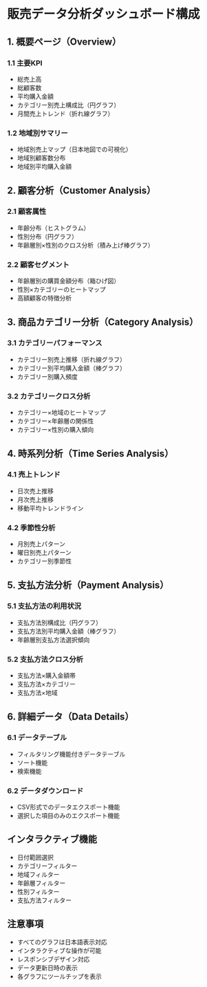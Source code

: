 # 販売データ分析ダッシュボード構成

## 1. 概要ページ（Overview）
### 1.1 主要KPI
- 総売上高
- 総顧客数
- 平均購入金額
- カテゴリー別売上構成比（円グラフ）
- 月間売上トレンド（折れ線グラフ）

### 1.2 地域別サマリー
- 地域別売上マップ（日本地図での可視化）
- 地域別顧客数分布
- 地域別平均購入金額

## 2. 顧客分析（Customer Analysis）
### 2.1 顧客属性
- 年齢分布（ヒストグラム）
- 性別分布（円グラフ）
- 年齢層別×性別のクロス分析（積み上げ棒グラフ）

### 2.2 顧客セグメント
- 年齢層別の購買金額分布（箱ひげ図）
- 性別×カテゴリーのヒートマップ
- 高額顧客の特徴分析

## 3. 商品カテゴリー分析（Category Analysis）
### 3.1 カテゴリーパフォーマンス
- カテゴリー別売上推移（折れ線グラフ）
- カテゴリー別平均購入金額（棒グラフ）
- カテゴリー別購入頻度

### 3.2 カテゴリークロス分析
- カテゴリー×地域のヒートマップ
- カテゴリー×年齢層の関係性
- カテゴリー×性別の購入傾向

## 4. 時系列分析（Time Series Analysis）
### 4.1 売上トレンド
- 日次売上推移
- 月次売上推移
- 移動平均トレンドライン

### 4.2 季節性分析
- 月別売上パターン
- 曜日別売上パターン
- カテゴリー別季節性

## 5. 支払方法分析（Payment Analysis）
### 5.1 支払方法の利用状況
- 支払方法別構成比（円グラフ）
- 支払方法別平均購入金額（棒グラフ）
- 年齢層別支払方法選択傾向

### 5.2 支払方法クロス分析
- 支払方法×購入金額帯
- 支払方法×カテゴリー
- 支払方法×地域

## 6. 詳細データ（Data Details）
### 6.1 データテーブル
- フィルタリング機能付きデータテーブル
- ソート機能
- 検索機能

### 6.2 データダウンロード
- CSV形式でのデータエクスポート機能
- 選択した項目のみのエクスポート機能

## インタラクティブ機能
- 日付範囲選択
- カテゴリーフィルター
- 地域フィルター
- 年齢層フィルター
- 性別フィルター
- 支払方法フィルター

## 注意事項
- すべてのグラフは日本語表示対応
- インタラクティブな操作が可能
- レスポンシブデザイン対応
- データ更新日時の表示
- 各グラフにツールチップを表示 